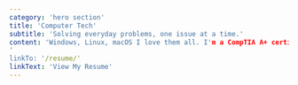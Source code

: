 ```yaml
---
category: 'hero section'
title: 'Computer Tech'
subtitle: 'Solving everyday problems, one issue at a time.'
content: 'Windows, Linux, macOS I love them all. I'm a CompTIA A+ certified tech and I enjoy diagnosing problems, repairing systems, building scripts and playing on tryhackme. 
'
linkTo: '/resume/'
linkText: 'View My Resume'
---
```

